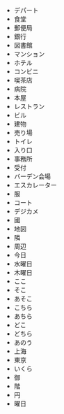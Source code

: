 * デパート
* 食堂
* 郵便局
* 銀行
* 図書館
* マンション
* ホテル
* コンビニ
* 喫茶店
* 病院
* 本屋
* レストラン
* ビル
* 建物
* 売り場
* トイレ
* 入り口
* 事務所
* 受付
* バーデン会場
* エスカレーター
* 服
* コート
* デジカメ
* 國
* 地図
* 隣
* 周辺
* 今日
* 水曜日
* 木曜日
* ここ
* そこ
* あそこ
* こちら
* あちら
* どこ
* どちら
* あのう
* 上海
* 東京
* いくら
* 御
* 階
* 円
* 曜日
